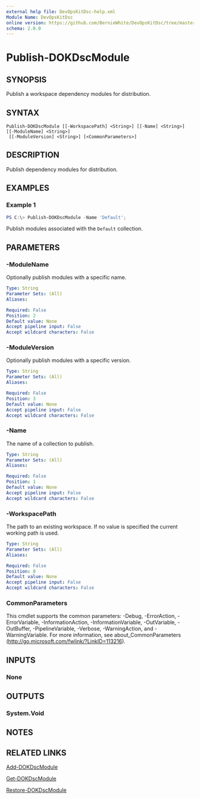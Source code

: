 ```yaml
---
external help file: DevOpsKitDsc-help.xml
Module Name: DevOpsKitDsc
online version: https://github.com/BernieWhite/DevOpsKitDsc/tree/master/docs/commands/en-US/Publish-DOKDscModule.md
schema: 2.0.0
---
```


# Publish-DOKDscModule

## SYNOPSIS

Publish a workspace dependency modules for distribution.

## SYNTAX

```text
Publish-DOKDscModule [[-WorkspacePath] <String>] [[-Name] <String>] [[-ModuleName] <String>]
 [[-ModuleVersion] <String>] [<CommonParameters>]
```

## DESCRIPTION

Publish dependency modules for distribution.

## EXAMPLES

### Example 1

```powershell
PS C:\> Publish-DOKDscModule -Name 'Default';
```

Publish modules associated with the `Default` collection.

## PARAMETERS

### -ModuleName

Optionally publish modules with a specific name.

```yaml
Type: String
Parameter Sets: (All)
Aliases:

Required: False
Position: 2
Default value: None
Accept pipeline input: False
Accept wildcard characters: False
```

### -ModuleVersion

Optionally publish modules with a specific version.

```yaml
Type: String
Parameter Sets: (All)
Aliases:

Required: False
Position: 3
Default value: None
Accept pipeline input: False
Accept wildcard characters: False
```

### -Name

The name of a collection to publish.

```yaml
Type: String
Parameter Sets: (All)
Aliases:

Required: False
Position: 1
Default value: None
Accept pipeline input: False
Accept wildcard characters: False
```

### -WorkspacePath

The path to an existing workspace. If no value is specified the current working path is used.

```yaml
Type: String
Parameter Sets: (All)
Aliases:

Required: False
Position: 0
Default value: None
Accept pipeline input: False
Accept wildcard characters: False
```

### CommonParameters

This cmdlet supports the common parameters: -Debug, -ErrorAction, -ErrorVariable, -InformationAction, -InformationVariable, -OutVariable, -OutBuffer, -PipelineVariable, -Verbose, -WarningAction, and -WarningVariable. For more information, see about_CommonParameters (http://go.microsoft.com/fwlink/?LinkID=113216).

## INPUTS

### None

## OUTPUTS

### System.Void

## NOTES

## RELATED LINKS

[Add-DOKDscModule](Add-DOKDscModule.md)

[Get-DOKDscModule](Get-DOKDscModule.md)

[Restore-DOKDscModule](Restore-DOKDscModule.md)
